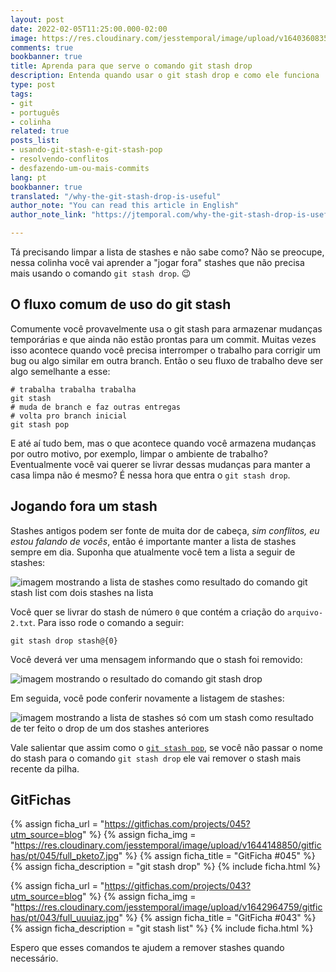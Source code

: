 ```yaml
---
layout: post
date: 2022-02-05T11:25:00.000-02:00
image: https://res.cloudinary.com/jesstemporal/image/upload/v1640360835/covers/colinha_igmf4s.png
comments: true
bookbanner: true
title: Aprenda para que serve o comando git stash drop
description: Entenda quando usar o git stash drop e como ele funciona
type: post
tags:
- git
- português
- colinha
related: true
posts_list:
- usando-git-stash-e-git-stash-pop
- resolvendo-conflitos
- desfazendo-um-ou-mais-commits
lang: pt
bookbanner: true
translated: "/why-the-git-stash-drop-is-useful"
author_note: "You can read this article in English"
author_note_link: "https://jtemporal.com/why-the-git-stash-drop-is-useful"

---
```

Tá precisando limpar a lista de stashes e não sabe como? Não se preocupe, nessa colinha você vai aprender a "jogar fora" stashes que não precisa mais usando o comando `git stash drop`. 😉

## O fluxo comum de uso do git stash

Comumente você provavelmente usa o git stash para armazenar mudanças temporárias e que ainda não estão prontas para um commit. Muitas vezes isso acontece quando você precisa interromper o trabalho para corrigir um bug ou algo similar em outra branch. Então o seu fluxo de trabalho deve ser algo semelhante a esse:

```console
# trabalha trabalha trabalha
git stash
# muda de branch e faz outras entregas
# volta pro branch inicial
git stash pop
```

E até aí tudo bem, mas o que acontece quando você armazena mudanças por outro motivo, por exemplo, limpar o ambiente de trabalho? Eventualmente você vai querer se livrar dessas mudanças para manter a casa limpa não é mesmo? É nessa hora que entra o `git stash drop`.

## Jogando fora um stash

Stashes antigos podem ser fonte de muita dor de cabeça, _sim conflitos, eu estou falando de vocês_, então é importante manter a lista de stashes sempre em dia. Suponha que atualmente você tem a lista a seguir de stashes:

![imagem mostrando a lista de stashes como resultado do comando git stash list com dois stashes na lista](https://res.cloudinary.com/jesstemporal/image/upload/v1644068422/git-stash/listagem-stashes-fig1_uiizzc.png)

Você quer se livrar do stash de número `0` que contém a criação do `arquivo-2.txt`. Para isso rode o comando a seguir:

```console
git stash drop stash@{0}
```

Você deverá ver uma mensagem informando que o stash foi removido:

![imagem mostrando o resultado do comando git stash drop](https://res.cloudinary.com/jesstemporal/image/upload/v1644068420/git-stash/resultado-git-stash-drop-fig2_kzdkkj.png)

Em seguida, você pode conferir novamente a listagem de stashes:

![imagem mostrando a lista de stashes só com um stash como resultado de ter feito o drop de um dos stashes anteriores](https://res.cloudinary.com/jesstemporal/image/upload/v1644068420/git-stash/listagem-stashes-pos-dropfig3_j0h1gp.png)

Vale salientar que assim como o [`git stash pop`](https://jtemporal.com/usando-git-stash-e-git-stash-pop), se você não passar o nome do stash para o comando `git stash drop` ele vai remover o stash mais recente da pilha.

## GitFichas

{% assign ficha_url = "https://gitfichas.com/projects/045?utm_source=blog" %}
{% assign ficha_img = "https://res.cloudinary.com/jesstemporal/image/upload/v1644148850/gitfichas/pt/045/full_pketo7.jpg" %}
{% assign ficha_title = "GitFicha #045" %}
{% assign ficha_description = "git stash drop" %}
{% include ficha.html %}

{% assign ficha_url = "https://gitfichas.com/projects/043?utm_source=blog" %}
{% assign ficha_img = "https://res.cloudinary.com/jesstemporal/image/upload/v1642964759/gitfichas/pt/043/full_uuuiaz.jpg" %}
{% assign ficha_title = "GitFicha #043" %}
{% assign ficha_description = "git stash list" %}
{% include ficha.html %}

Espero que esses comandos te ajudem a remover stashes quando necessário.

